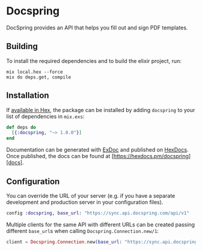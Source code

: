 # Docspring

DocSpring provides an API that helps you fill out and sign PDF templates.

## Building

To install the required dependencies and to build the elixir project, run:

```console
mix local.hex --force
mix do deps.get, compile
```

## Installation

If [available in Hex][], the package can be installed by adding `docspring` to
your list of dependencies in `mix.exs`:

```elixir
def deps do
  [{:docspring, "~> 1.0.0"}]
end
```

Documentation can be generated with [ExDoc][] and published on [HexDocs][]. Once published, the docs can be found at
[https://hexdocs.pm/docspring][docs].

## Configuration

You can override the URL of your server (e.g. if you have a separate development and production server in your
configuration files).

```elixir
config :docspring, base_url: "https://sync.api.docspring.com/api/v1"
```

Multiple clients for the same API with different URLs can be created passing different `base_url`s when calling
`Docspring.Connection.new/1`:

```elixir
client = Docspring.Connection.new(base_url: "https://sync.api.docspring.com/api/v1")
```

[exdoc]: https://github.com/elixir-lang/ex_doc
[hexdocs]: https://hexdocs.pm
[available in hex]: https://hex.pm/docs/publish
[docs]: https://hexdocs.pm/docspring
